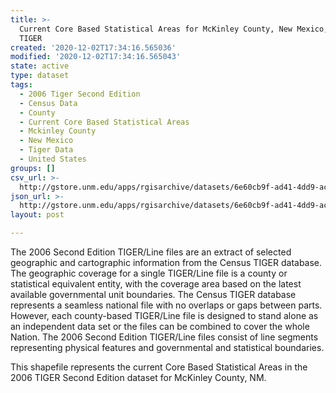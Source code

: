 ```yaml
---
title: >-
  Current Core Based Statistical Areas for McKinley County, New Mexico, 2006se
  TIGER
created: '2020-12-02T17:34:16.565036'
modified: '2020-12-02T17:34:16.565043'
state: active
type: dataset
tags:
  - 2006 Tiger Second Edition
  - Census Data
  - County
  - Current Core Based Statistical Areas
  - Mckinley County
  - New Mexico
  - Tiger Data
  - United States
groups: []
csv_url: >-
  http://gstore.unm.edu/apps/rgisarchive/datasets/6e60cb9f-ad41-4dd9-ac4e-f30924fc45e0/tgr2006se_mcki_cbsacu.derived.csv
json_url: >-
  http://gstore.unm.edu/apps/rgisarchive/datasets/6e60cb9f-ad41-4dd9-ac4e-f30924fc45e0/tgr2006se_mcki_cbsacu.derived.json
layout: post

---
```

The 2006 Second Edition TIGER/Line files are an extract of selected geographic and cartographic information from the Census TIGER database.  The geographic coverage for a single TIGER/Line file is a county or statistical equivalent entity, with the coverage area based on the latest available governmental unit boundaries. The Census TIGER database represents a seamless national file with no overlaps or gaps between parts.  However, each county-based TIGER/Line file is designed to stand alone as an independent data set or the files can be combined to cover the whole Nation.  The 2006 Second Edition  TIGER/Line files consist of line segments representing physical features and governmental and statistical boundaries.  

This shapefile represents the current Core Based Statistical Areas in the 2006 TIGER Second Edition dataset for McKinley County, NM.
